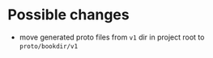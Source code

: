 # Possible changes
- move generated proto files from `v1` dir in project root to `proto/bookdir/v1`
